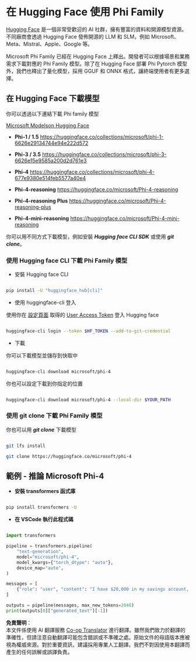 <!--
CO_OP_TRANSLATOR_METADATA:
{
  "original_hash": "624fe133fba62773979d45f54519f7bb",
  "translation_date": "2025-05-08T06:24:22+00:00",
  "source_file": "md/01.Introduction/02/01.HF.md",
  "language_code": "tw"
}
-->
# **在 Hugging Face 使用 Phi Family**


[Hugging Face](https://huggingface.co/) 是一個非常受歡迎的 AI 社群，擁有豐富的資料和開源模型資源。不同廠商會透過 Hugging Face 發佈開源的 LLM 和 SLM，例如 Microsoft、Meta、Mistral、Apple、Google 等。

Microsoft Phi Family 已經在 Hugging Face 上釋出。開發者可以根據場景和業務需求下載對應的 Phi Family 模型。除了在 Hugging Face 部署 Phi Pytorch 模型外，我們也釋出了量化模型，採用 GGUF 和 ONNX 格式，讓終端使用者有更多選擇。


## **在 Hugging Face 下載模型**

你可以透過以下連結下載 Phi family 模型

[Microsoft Modelson Hugging Face](https://huggingface.co/microsoft)

-  **Phi-1 / 1.5** https://huggingface.co/collections/microsoft/phi-1-6626e29134744e94e222d572

-  **Phi-3 / 3.5** https://huggingface.co/collections/microsoft/phi-3-6626e15e9585a200d2d761e3

-  **Phi-4** https://huggingface.co/collections/microsoft/phi-4-677e9380e514feb5577a40e4

- **Phi-4-reasoning** https://huggingface.co/microsoft/Phi-4-reasoning

- **Phi-4-reasoning Plus** https://huggingface.co/microsoft/Phi-4-reasoning-plus 

- **Phi-4-mini-reasoning** https://huggingface.co/microsoft/Phi-4-mini-reasoning

你可以用不同方式下載模型，例如安裝 ***Hugging face CLI SDK*** 或使用 ***git clone***。

### **使用 Hugging face CLI 下載 Phi Family 模型**

- 安裝 Hugging face CLI

```bash

pip install -U "huggingface_hub[cli]"

```

- 使用 huggingface-cli 登入

使用你在 [設定頁面](https://huggingface.co/settings/tokens) 取得的 [User Access Token](https://huggingface.co/docs/hub/security-tokens) 登入 Hugging face


```bash

huggingface-cli login --token $HF_TOKEN --add-to-git-credential

```

- 下載


你可以下載模型並儲存到快取中

```bash

huggingface-cli download microsoft/phi-4

```

你也可以設定下載到你指定的位置


```bash

huggingface-cli download microsoft/phi-4 --local-dir $YOUR_PATH

```


### **使用 git clone 下載 Phi Family 模型**

你也可以用 ***git clone*** 下載模型

```bash

git lfs install

git clone https://huggingface.co/microsoft/phi-4

```

## **範例 - 推論 Microsoft Phi-4**

- **安裝 transformers 函式庫**

```bash

pip install transformers -U

```

- **在 VSCode 執行此程式碼**

```python

import transformers

pipeline = transformers.pipeline(
    "text-generation",
    model="microsoft/phi-4",
    model_kwargs={"torch_dtype": "auto"},
    device_map="auto",
)

messages = [
    {"role": "user", "content": "I have $20,000 in my savings account, where I receive a 4% profit per year and payments twice a year. Can you please tell me how long it will take for me to become a millionaire? Also, can you please explain the math step by step as if you were explaining it to an uneducated person?"},
]

outputs = pipeline(messages, max_new_tokens=2048)
print(outputs[0]["generated_text"][-1])

```

**免責聲明**：  
本文件係使用 AI 翻譯服務 [Co-op Translator](https://github.com/Azure/co-op-translator) 進行翻譯。雖然我們致力於翻譯的準確性，但請注意自動翻譯可能包含錯誤或不準確之處。原始文件的母語版本應被視為權威來源。對於重要資訊，建議採用專業人工翻譯。我們不對因使用本翻譯而產生的任何誤解或誤譯負責。